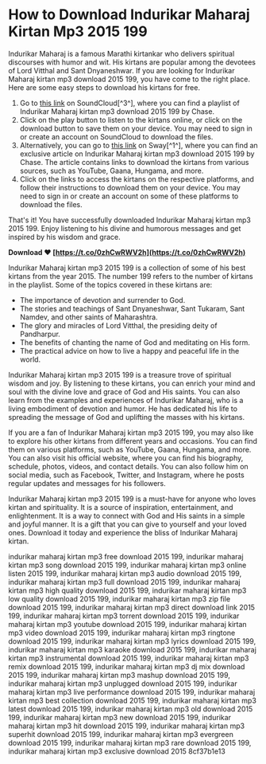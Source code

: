 
 
# How to Download Indurikar Maharaj Kirtan Mp3 2015 199
 
Indurikar Maharaj is a famous Marathi kirtankar who delivers spiritual discourses with humor and wit. His kirtans are popular among the devotees of Lord Vitthal and Sant Dnyaneshwar. If you are looking for Indurikar Maharaj kirtan mp3 download 2015 199, you have come to the right place. Here are some easy steps to download his kirtans for free.
 
1. Go to [this link](https://soundcloud.com/denaldeipep1972/indurikar-maharaj-kirtan-mp3-download-2015-199) on SoundCloud[^3^], where you can find a playlist of Indurikar Maharaj kirtan mp3 download 2015 199 by Chase.
2. Click on the play button to listen to the kirtans online, or click on the download button to save them on your device. You may need to sign in or create an account on SoundCloud to download the files.
3. Alternatively, you can go to [this link](https://sway.office.com/lRK8Xoy2EZ7Zpt5B) on Sway[^1^], where you can find an exclusive article on Indurikar Maharaj kirtan mp3 download 2015 199 by Chase. The article contains links to download the kirtans from various sources, such as YouTube, Gaana, Hungama, and more.
4. Click on the links to access the kirtans on the respective platforms, and follow their instructions to download them on your device. You may need to sign in or create an account on some of these platforms to download the files.

That's it! You have successfully downloaded Indurikar Maharaj kirtan mp3 2015 199. Enjoy listening to his divine and humorous messages and get inspired by his wisdom and grace.
 
**Download ❤ [https://t.co/0zhCwRWV2h](https://t.co/0zhCwRWV2h)**



Indurikar Maharaj kirtan mp3 2015 199 is a collection of some of his best kirtans from the year 2015. The number 199 refers to the number of kirtans in the playlist. Some of the topics covered in these kirtans are:

- The importance of devotion and surrender to God.
- The stories and teachings of Sant Dnyaneshwar, Sant Tukaram, Sant Namdev, and other saints of Maharashtra.
- The glory and miracles of Lord Vitthal, the presiding deity of Pandharpur.
- The benefits of chanting the name of God and meditating on His form.
- The practical advice on how to live a happy and peaceful life in the world.

Indurikar Maharaj kirtan mp3 2015 199 is a treasure trove of spiritual wisdom and joy. By listening to these kirtans, you can enrich your mind and soul with the divine love and grace of God and His saints. You can also learn from the examples and experiences of Indurikar Maharaj, who is a living embodiment of devotion and humor. He has dedicated his life to spreading the message of God and uplifting the masses with his kirtans.

If you are a fan of Indurikar Maharaj kirtan mp3 2015 199, you may also like to explore his other kirtans from different years and occasions. You can find them on various platforms, such as YouTube, Gaana, Hungama, and more. You can also visit his official website, where you can find his biography, schedule, photos, videos, and contact details. You can also follow him on social media, such as Facebook, Twitter, and Instagram, where he posts regular updates and messages for his followers.
 
Indurikar Maharaj kirtan mp3 2015 199 is a must-have for anyone who loves kirtan and spirituality. It is a source of inspiration, entertainment, and enlightenment. It is a way to connect with God and His saints in a simple and joyful manner. It is a gift that you can give to yourself and your loved ones. Download it today and experience the bliss of Indurikar Maharaj kirtan.
 
indurikar maharaj kirtan mp3 free download 2015 199,  indurikar maharaj kirtan mp3 song download 2015 199,  indurikar maharaj kirtan mp3 online listen 2015 199,  indurikar maharaj kirtan mp3 audio download 2015 199,  indurikar maharaj kirtan mp3 full download 2015 199,  indurikar maharaj kirtan mp3 high quality download 2015 199,  indurikar maharaj kirtan mp3 low quality download 2015 199,  indurikar maharaj kirtan mp3 zip file download 2015 199,  indurikar maharaj kirtan mp3 direct download link 2015 199,  indurikar maharaj kirtan mp3 torrent download 2015 199,  indurikar maharaj kirtan mp3 youtube download 2015 199,  indurikar maharaj kirtan mp3 video download 2015 199,  indurikar maharaj kirtan mp3 ringtone download 2015 199,  indurikar maharaj kirtan mp3 lyrics download 2015 199,  indurikar maharaj kirtan mp3 karaoke download 2015 199,  indurikar maharaj kirtan mp3 instrumental download 2015 199,  indurikar maharaj kirtan mp3 remix download 2015 199,  indurikar maharaj kirtan mp3 dj mix download 2015 199,  indurikar maharaj kirtan mp3 mashup download 2015 199,  indurikar maharaj kirtan mp3 unplugged download 2015 199,  indurikar maharaj kirtan mp3 live performance download 2015 199,  indurikar maharaj kirtan mp3 best collection download 2015 199,  indurikar maharaj kirtan mp3 latest download 2015 199,  indurikar maharaj kirtan mp3 old download 2015 199,  indurikar maharaj kirtan mp3 new download 2015 199,  indurikar maharaj kirtan mp3 hit download 2015 199,  indurikar maharaj kirtan mp3 superhit download 2015 199,  indurikar maharaj kirtan mp3 evergreen download 2015 199,  indurikar maharaj kirtan mp3 rare download 2015 199,  indurikar maharaj kirtan mp3 exclusive download 2015
 8cf37b1e13
 
